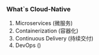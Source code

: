 ### What`s Cloud-Native

1. Microservices (微服务)
2. Containerization (容器化)
3. Continuous Delivery (持续交付)
4. DevOps ()